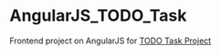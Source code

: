 # AngularJS_TODO_Task
Frontend project on AngularJS for <a href="https://github.com/st-a-novoseltcev/ToDoTaskManager"> TODO Task Project </a>

